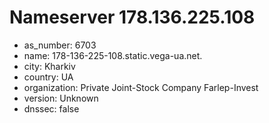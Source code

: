 # Nameserver 178.136.225.108

* as_number: 6703
* name: 178-136-225-108.static.vega-ua.net.
* city: Kharkiv
* country: UA
* organization: Private Joint-Stock Company Farlep-Invest
* version: Unknown
* dnssec: false
